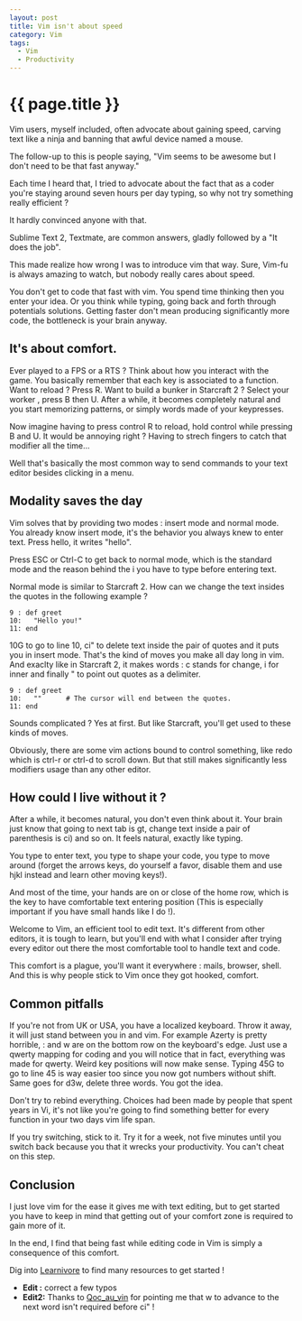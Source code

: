 ```yaml
---
layout: post
title: Vim isn't about speed
category: Vim
tags:
  - Vim
  - Productivity
---
```


{{ page.title }}
================

Vim users, myself included, often advocate about gaining speed, carving
text like a
ninja and banning that awful device named a mouse.

The follow-up to this is people saying, "Vim seems to be awesome but I
don't need to
be that fast anyway."

Each time I heard that, I tried to advocate about the fact that as a
coder
you're staying around seven hours per day typing, so why not try
something really efficient ? 

It hardly convinced anyone with that.

Sublime Text 2, Textmate, are common answers, gladly followed by a "It
does the job".

This made realize how wrong I was to introduce vim that way. Sure,
Vim-fu is always amazing to watch, but nobody really cares about speed.

You don't get to code that fast with vim. You spend time thinking then
you enter your idea. Or you think while typing, going back and forth
through potentials solutions. Getting faster don't mean producing
significantly more code, the bottleneck is your brain anyway.


## It's about comfort.

Ever played to a FPS or a RTS ? Think about how you interact with the
game.
You basically remember that each key is associated to a function. Want
to reload ? Press R. Want to build a bunker in Starcraft 2 ? Select your
worker
, press B then U. After a while, it becomes completely natural and you
start memorizing patterns, or simply words made of your keypresses.

Now imagine having to press control R to reload, hold control while
pressing B and U. It would be annoying right ? Having to strech fingers
to
catch that modifier all the time...

Well that's basically the most common way to send commands to your text
editor besides clicking in a menu.


## Modality saves the day

Vim solves that by providing two modes : insert mode and normal mode.
You already know insert mode, it's the behavior you always knew to enter
text. Press hello, it writes "hello". 

Press ESC or Ctrl-C to get back to normal mode, which is the standard
mode and the reason behind the i you have to type before entering text.

Normal mode is similar to Starcraft 2. How can we change the text
insides the quotes in the following example ?

    9 : def greet
    10:   "Hello you!"
    11: end

10G to go to line 10, ci" to delete text inside the pair of quotes and
it puts you in insert mode. That's the kind of moves you make all day
long in vim. And exaclty like in Starcraft 2, it makes words : c stands
for change, i for inner and finally " to point out quotes as a
delimiter.

    9 : def greet
    10:   ""      # The cursor will end between the quotes.
    11: end

Sounds complicated ? Yes at first. But like Starcraft, you'll get used
to these kinds of moves.


Obviously, there are some vim actions bound to control something, like
redo
which is ctrl-r or ctrl-d to scroll down. 
But that still makes significantly less modifiers usage than any other
editor. 


## How could I live without it ?

After a while, it becomes natural, you don't even think about it.
Your brain just know that going to next
tab is gt, change text inside a pair of parenthesis is ci) and so on. It
feels natural, exactly like typing. 

You type to enter text, you type to shape your code, you type to move
around (forget the arrows keys, do yourself a favor, disable them and 
use hjkl instead and learn other moving keys!).

And most of the time, your hands are on or close of the home row, which
is
the key to have comfortable text entering position (This is especially
important if you have small hands like I do !). 

Welcome to Vim, an efficient tool to edit text. It's different from
other
editors, it is tough to learn, but you'll end with what I consider after
trying every editor out there the most comfortable tool to handle text
and code.

This comfort is a plague, you'll want it everywhere : mails,
browser, shell. And this is why people stick to Vim once they got
hooked, comfort.

## Common pitfalls

If you're not from UK or USA, you have a localized keyboard. Throw it
away, it will just stand between you in and vim. For example Azerty is
pretty horrible, : and w are on the bottom row on the keyboard's edge.
Just use a qwerty mapping for coding and you will notice that in fact,
everything was made for qwerty. Weird key positions will now make sense.
Typing 45G to go to line 45 is way easier too since you now got numbers
without shift. Same goes for d3w, delete three words. You got the idea.

Don't try to rebind everything. Choices had been made by people that
spent years in Vi, it's not like you're going to find something better
for every function in your two days vim life span.

If you try switching, stick to it. Try it for a week, not five minutes
until you switch back because you that it wrecks your productivity.
You can't cheat on this step. 


## Conclusion 

I just love vim for the ease it gives me with text editing, but to get
started you have to keep in mind that getting out of your comfort zone
is required to gain more of it. 

In the end, I find that being fast while editing code in Vim is simply a
consequence of this comfort. 

Dig into [Learnivore](http://www.learnivore.com/search/vim) to find many
resources to get started !

 * __Edit :__ correct a few typos
 * __Edit2:__ Thanks to
   [Qoc_au_vin](http://www.reddit.com/user/Qoc_au_vin) for pointing me
that w to advance to the next word isn't required before ci" !

